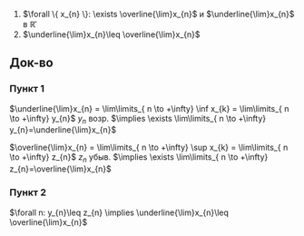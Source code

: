 1. $\forall \{ x_{n} \}: \exists \overline{\lim}x_{n}$ и $\underline{\lim}x_{n}$ в $\mathbb{\bar{R}}$
2. $\underline{\lim}x_{n}\leq \overline{\lim}x_{n}$

## Док-во
### Пункт 1

$\underline{\lim}x_{n} = \lim\limits_{ n \to +\infty} \inf x_{k} = \lim\limits_{ n \to +\infty} y_{n}$
$y_{n}$ возр. $\implies \exists \lim\limits_{ n \to +\infty} y_{n}=\underline{\lim}x_{n}$

$\overline{\lim}x_{n} = \lim\limits_{ n \to +\infty} \sup x_{k} = \lim\limits_{ n \to +\infty} z_{n}$
$z_{n}$ убыв. $\implies \exists \lim\limits_{ n \to +\infty} z_{n}=\overline{\lim}x_{n}$

### Пункт 2

$\forall n: y_{n}\leq z_{n} \implies \underline{\lim}x_{n}\leq \overline{\lim}x_{n}$
